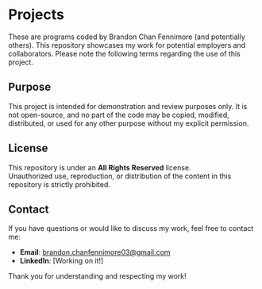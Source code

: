 # Projects
These are programs coded by Brandon Chan Fennimore (and potentially others).
This repository showcases my work for potential employers and collaborators. Please note the following terms regarding the use of this project.

## Purpose
This project is intended for demonstration and review purposes only. It is not open-source, and no part of the code may be copied, modified, distributed, or used for any other purpose without my explicit permission.

## License
This repository is under an **All Rights Reserved** license.  
Unauthorized use, reproduction, or distribution of the content in this repository is strictly prohibited.

## Contact
If you have questions or would like to discuss my work, feel free to contact me:
- **Email**: brandon.chanfennimore03@gmail.com
- **LinkedIn**: [Working on it!]

Thank you for understanding and respecting my work!
